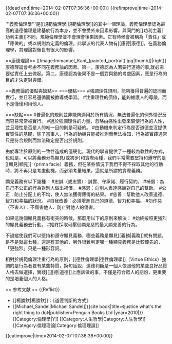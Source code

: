 {{dead end|time=2014-02-07T07:36:36+00:00}}
{{refimprove|time=2014-02-07T07:36:36+00:00}}

'''義務倫理學'''是[[規範倫理學|規範倫理學]]的其中一個理論。義務倫理學認為最高的道德倫理是建基於行為本身，並不會受外來因素影響。與同門的[[功利主義|功利主義]]不同，規範倫理學並不會理會後果因素。它有時候會被稱為「責任」或「應做的」或以規則為定義的倫理。此學派的代表人物有[[康德|康德]]，在義務倫理學，其理論對後世有很大的影響。

==康德理論==
[[Image:Immanuel_Kant_(painted_portrait).jpg|thumb]]|right]]
康德理論會考慮不同在義務論的因素。第一，康德認為人若要行道德的事,就必需要從責任上去做起。第二，康德認為後果不是一個對與錯的考慮因素，應是行為的目的才決定對與錯。

==義務論的優點與缺點==
===優點===
#強調理性規則，能夠獲得普遍的認同而實行，並且容易遵循而被教導或學習。
#注重理性的價值，能夠維護人的尊嚴，而不是僅僅利用他人。

===缺點===
#普遍化的規則並非能夠適用於所有情況，無法普遍化的例外情況反而容易常常被實行。
#過於強調理性的力量，忽略由感性出發來驅使行為的人性，並且理性是否是人的唯一目的則是可疑的。
#由動機來判定行為是否道德並沒提供實質性的基礎，除了當事人，行為的動機只能被推測而無法得知，行為被實踐通常只是符合規則而無法確定是否出於規則。

由於專注於原則的一致性造成的僵硬化，現代的學者提供了一種較為軟性的方式，也就是，可以將義務分為顯見(或初步)和實際兩種，我們平常需要堅持和遵守的是[[顯見|顯見]]（prima facie）義務，但在某些情況下我們不得不採取其他的行動時，將不再只是考慮動機，而必須考量結果，這就是所謂的實際義務。

顯見義務有以下幾種：
#忠誠（或忠實）：誠實、守承諾、履行契約。
#補償：為自己不公正的行為對別人做出補償。
#感恩：向別人表達感謝對自己的幫助。
#公正：防止分配上的不均，使人無法獲得應得的結果。
#慈善：幫助他人改善道德、智力和幸福的狀況。
#自我改善：必須增進自己的道德、智力和幸福。
#勿作惡（不害人）：不傷害他人、防止對他人的傷害。

如果這幾個顯見義務有衝突的時候，那麼用以下的原則來解決：
#始終按照更強烈的顯見義務去行動。
#始終採取可壓倒顯見惡的最大顯見善的行為。

不過縱使我們可以堅持和遵守顯見義務，哪些義務是顯見[[義務|義務]]就有問題，是不是就這七種，還是有其他的，另外很難判定哪一種顯見義務是比較優先的，「更強烈」只是一種形容詞。

相對於規範倫理注重行為的原則，[[德性倫理學|德性倫理學]]（Virtue Ethics）強調的是行為者要有某些特質，換句話說，道德判斷是一個人依照他的某些良好品質人格去做選擇，實踐[[道德|道德]]上應該做的事，不僅是符合眾人的期盼，更重要的是培養個人的人格。

== 参考文献 ==
{{Reflist}}
* [[楊勝欽|楊勝欽]]：《道德判斷的方式》
* [[Michael_Sandel|Michael Sandel]]{{cite book|title=《justice what's the right thing to do》|publisher=Penguin Books Ltd |year=2010|}}
[[Category:倫理學|Y]]
[[Category:人生哲學|Category:人生哲學]]
[[Category:倫理理論|Category:倫理理論]]

{{catimprove|time=2014-02-07T07:36:36+00:00}}